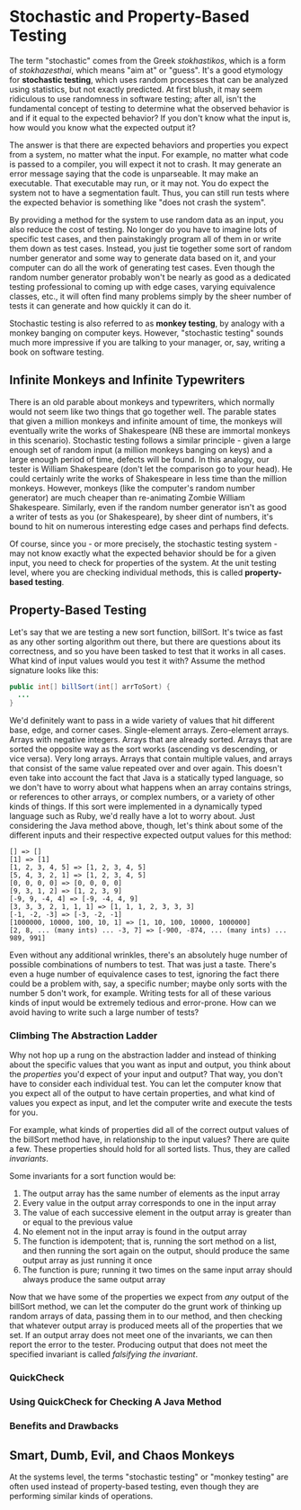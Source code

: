 # Stochastic and Property-Based Testing

The term "stochastic" comes from the Greek _stokhastikos_, which is a form of _stokhazesthai_, which means "aim at" or "guess".  It's a good etymology for __stochastic testing__, which uses random processes that can be analyzed using statistics, but not exactly predicted.  At first blush, it may seem ridiculous to use randomness in software testing; after all, isn't the fundamental concept of testing to determine what the observed behavior is and if it equal to the expected behavior?  If you don't know what the input is, how would you know what the expected output it?

The answer is that there are expected behaviors and properties you expect from a system, no matter what the input.  For example, no matter what code is passed to a compiler, you will expect it not to crash.  It may generate an error message saying that the code is unparseable.  It may make an executable.  That executable may run, or it may not.  You do expect the system not to have a segmentation fault.  Thus, you can still run tests where the expected behavior is something like "does not crash the system".

By providing a method for the system to use random data as an input, you also reduce the cost of testing.  No longer do you have to imagine lots of specific test cases, and then painstakingly program all of them in or write them down as test cases.  Instead, you just tie together some sort of random number generator and some way to generate data based on it, and your computer can do all the work of generating test cases.  Even though the random number generator probably won't be nearly as good as a dedicated testing professional to coming up with edge cases, varying equivalence classes, etc., it will often find many problems simply by the sheer number of tests it can generate and how quickly it can do it.

Stochastic testing is also referred to as __monkey testing__, by analogy with a monkey banging on computer keys.  However, "stochastic testing" sounds much more impressive if you are talking to your manager, or, say, writing a book on software testing.

## Infinite Monkeys and Infinite Typewriters

There is an old parable about monkeys and typewriters, which normally would not seem like two things that go together well.  The parable states that given a million monkeys and infinite amount of time, the monkeys will eventually write the works of Shakespeare (NB these are immortal monkeys in this scenario).  Stochastic testing follows a similar principle - given a large enough set of random input (a million monkeys banging on keys) and a large enough period of time, defects will be found.  In this analogy, our tester is William Shakespeare (don't let the comparison go to your head).  He could certainly write the works of Shakespeare in less time than the million monkeys.  However, monkeys (like the computer's random number generator) are much cheaper than re-animating Zombie William Shakespeare.  Similarly, even if the random number generator isn't as good a writer of tests as you (or Shakespeare), by sheer dint of numbers, it's bound to hit on numerous interesting edge cases and perhaps find defects.

Of course, since you - or more precisely, the stochastic testing system - may not know exactly what the expected behavior should be for a given input, you need to check for properties of the system.  At the unit testing level, where you are checking individual methods, this is called __property-based testing__.

## Property-Based Testing

Let's say that we are testing a new sort function, billSort.  It's twice as fast as any other sorting algorithm out there, but there are questions about its correctness, and so you have been tasked to test that it works in all cases.  What kind of input values would you test it with?  Assume the method signature looks like this:

```java
public int[] billSort(int[] arrToSort) {
  ...
}
```

We'd definitely want to pass in a wide variety of values that hit different base, edge, and corner cases.  Single-element arrays.  Zero-element arrays.  Arrays with negative integers.  Arrays that are already sorted.  Arrays that are sorted the opposite way as the sort works (ascending vs descending, or vice versa).  Very long arrays.  Arrays that contain multiple values, and arrays that consist of the same value repeated over and over again.  This doesn't even take into account the fact that Java is a statically typed language, so we don't have to worry about what happens when an array contains strings, or references to other arrays, or complex numbers, or a variety of other kinds of things.  If this sort were implemented in a dynamically typed language such as Ruby, we'd really have a lot to worry about.  Just considering the Java method above, though, let's think about some of the different inputs and their respective expected output values for this method:

```
[] => []
[1] => [1]
[1, 2, 3, 4, 5] => [1, 2, 3, 4, 5]
[5, 4, 3, 2, 1] => [1, 2, 3, 4, 5]
[0, 0, 0, 0] => [0, 0, 0, 0]
[9, 3, 1, 2] => [1, 2, 3, 9]
[-9, 9, -4, 4] => [-9, -4, 4, 9]
[3, 3, 3, 2, 1, 1, 1] => [1, 1, 1, 2, 3, 3, 3]
[-1, -2, -3] => [-3, -2, -1]
[1000000, 10000, 100, 10, 1] => [1, 10, 100, 10000, 1000000]
[2, 8, ... (many ints) ... -3, 7] => [-900, -874, ... (many ints) ... 989, 991]
```

Even without any additional wrinkles, there's an absolutely huge number of possible combinations of numbers to test.  That was just a taste.  There's even a huge number of equivalence cases to test, ignoring the fact there could be a problem with, say, a specific number; maybe only sorts with the number 5 don't work, for example.  Writing tests for all of these various kinds of input would be extremely tedious and error-prone.  How can we avoid having to write such a large number of tests?

### Climbing The Abstraction Ladder

Why not hop up a rung on the abstraction ladder and instead of thinking about the specific values that you want as input and output, you think about the *properties* you'd expect of your input and output?  That way, you don't have to consider each individual test.  You can let the computer know that you expect all of the output to have certain properties, and what kind of values you expect as input, and let the computer write and execute the tests for you.

For example, what kinds of properties did all of the correct output values of the billSort method have, in relationship to the input values?  There are quite a few.  These properties should hold for all sorted lists.  Thus, they are called *invariants*.

Some invariants for a sort function would be:

1. The output array has the same number of elements as the input array
2. Every value in the output array corresponds to one in the input array
3. The value of each successive element in the output array is greater than or equal to the previous value
4. No element not in the input array is found in the output array
5. The function is idempotent; that is, running the sort method on a list, and then running the sort again on the output, should produce the same output array as just running it once
6. The function is pure; running it two times on the same input array should always produce the same output array

Now that we have some of the properties we expect from *any* output of the billSort method, we can let the computer do the grunt work of thinking up random arrays of data, passing them in to our method, and then checking that whatever output array is produced meets all of the properties that we set.  If an output array does not meet one of the invariants, we can then report the error to the tester.  Producing output that does not meet the specified invariant is called *falsifying the invariant*.

### QuickCheck

### Using QuickCheck for Checking A Java Method

### Benefits and Drawbacks

## Smart, Dumb, Evil, and Chaos Monkeys

At the systems level, the terms "stochastic testing" or "monkey testing" are often used instead of property-based testing, even though they are performing similar kinds of operations.
